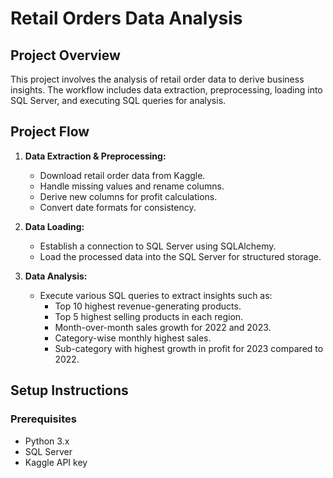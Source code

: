 # Retail Orders Data Analysis

## Project Overview

This project involves the analysis of retail order data to derive business insights. The workflow includes data extraction, preprocessing, loading into SQL Server, and executing SQL queries for analysis.

## Project Flow

1. **Data Extraction & Preprocessing:**
   - Download retail order data from Kaggle.
   - Handle missing values and rename columns.
   - Derive new columns for profit calculations.
   - Convert date formats for consistency.

2. **Data Loading:**
   - Establish a connection to SQL Server using SQLAlchemy.
   - Load the processed data into the SQL Server for structured storage.

3. **Data Analysis:**
   - Execute various SQL queries to extract insights such as:
     - Top 10 highest revenue-generating products.
     - Top 5 highest selling products in each region.
     - Month-over-month sales growth for 2022 and 2023.
     - Category-wise monthly highest sales.
     - Sub-category with highest growth in profit for 2023 compared to 2022.

## Setup Instructions

### Prerequisites

- Python 3.x
- SQL Server
- Kaggle API key

